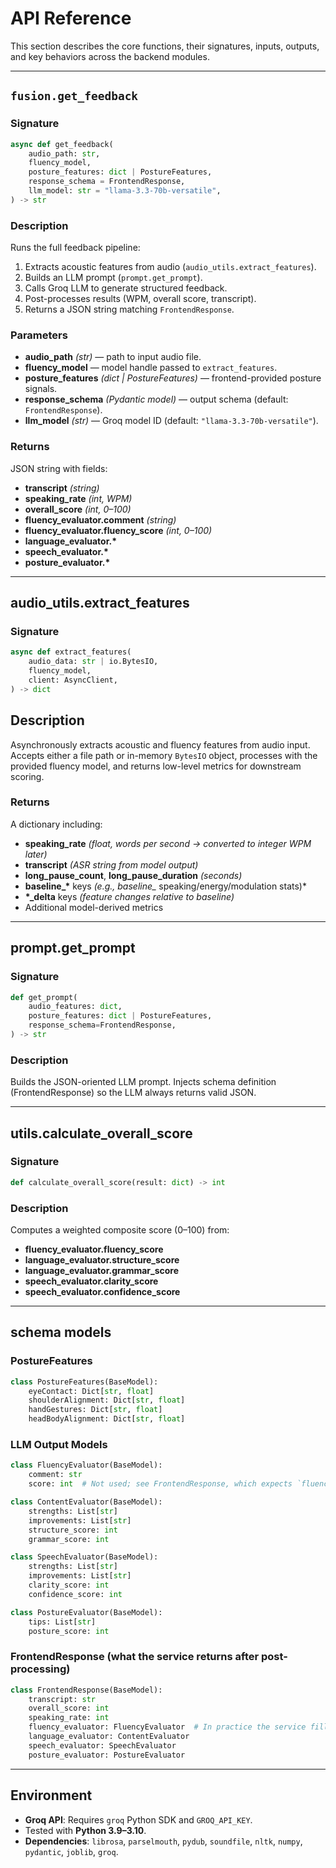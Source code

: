 # API Reference

This section describes the core functions, their signatures, inputs, outputs, and key behaviors across the backend modules.

---

## `fusion.get_feedback`

### Signature
```python
async def get_feedback(
    audio_path: str,
    fluency_model,
    posture_features: dict | PostureFeatures,
    response_schema = FrontendResponse,
    llm_model: str = "llama-3.3-70b-versatile",
) -> str
```

### Description

Runs the full feedback pipeline:

1. Extracts acoustic features from audio (`audio_utils.extract_features`).
2. Builds an LLM prompt (`prompt.get_prompt`).
3. Calls Groq LLM to generate structured feedback.
4. Post-processes results (WPM, overall score, transcript).
5. Returns a JSON string matching `FrontendResponse`.


### Parameters

- **audio_path** *(str)* — path to input audio file.  
- **fluency_model** — model handle passed to `extract_features`.  
- **posture_features** *(dict | PostureFeatures)* — frontend-provided posture signals.  
- **response_schema** *(Pydantic model)* — output schema (default: `FrontendResponse`).  
- **llm_model** *(str)* — Groq model ID (default: `"llama-3.3-70b-versatile"`).  


### Returns

JSON string with fields:

- **transcript** *(string)*  
- **speaking_rate** *(int, WPM)*  
- **overall_score** *(int, 0–100)*  
- **fluency_evaluator.comment** *(string)*  
- **fluency_evaluator.fluency_score** *(int, 0–100)*  
- **language_evaluator.\***  
- **speech_evaluator.\***  
- **posture_evaluator.\***

---

## audio_utils.extract_features

### Signature
```python
async def extract_features(
    audio_data: str | io.BytesIO,
    fluency_model,
    client: AsyncClient,
) -> dict
```
## Description
Asynchronously extracts acoustic and fluency features from audio input.  
Accepts either a file path or in-memory `BytesIO` object, processes with the provided fluency model, and returns low-level metrics for downstream scoring.

### Returns
A dictionary including:

- **speaking_rate** *(float, words per second → converted to integer WPM later)*
- **transcript** *(ASR string from model output)*
- **long_pause_count**, **long_pause_duration** *(seconds)*
- **baseline_\*** keys *(e.g., baseline_* speaking/energy/modulation stats)*
- **\*_delta** keys *(feature changes relative to baseline)*
- Additional model-derived metrics

---

## prompt.get_prompt

### Signature
```python
def get_prompt(
    audio_features: dict,
    posture_features: dict | PostureFeatures,
    response_schema=FrontendResponse,
) -> str
```

### Description
Builds the JSON-oriented LLM prompt.
Injects schema definition (FrontendResponse) so the LLM always returns valid JSON.

---

## utils.calculate_overall_score

### Signature
```python
def calculate_overall_score(result: dict) -> int
```

### Description

Computes a weighted composite score (0–100) from:

- **fluency_evaluator.fluency_score**
- **language_evaluator.structure_score**
- **language_evaluator.grammar_score**
- **speech_evaluator.clarity_score**
- **speech_evaluator.confidence_score**

---

## schema models

### PostureFeatures
```python
class PostureFeatures(BaseModel):
    eyeContact: Dict[str, float]
    shoulderAlignment: Dict[str, float]
    handGestures: Dict[str, float]
    headBodyAlignment: Dict[str, float]
```

### LLM Output Models
```python
class FluencyEvaluator(BaseModel):
    comment: str
    score: int  # Not used; see FrontendResponse, which expects `fluency_score`

class ContentEvaluator(BaseModel):
    strengths: List[str]
    improvements: List[str]
    structure_score: int
    grammar_score: int

class SpeechEvaluator(BaseModel):
    strengths: List[str]
    improvements: List[str]
    clarity_score: int
    confidence_score: int

class PostureEvaluator(BaseModel):
    tips: List[str]
    posture_score: int
```

### FrontendResponse (what the service returns after post-processing)
```python
class FrontendResponse(BaseModel):
    transcript: str
    overall_score: int
    speaking_rate: int
    fluency_evaluator: FluencyEvaluator  # In practice the service fills `fluency_score`
    language_evaluator: ContentEvaluator
    speech_evaluator: SpeechEvaluator
    posture_evaluator: PostureEvaluator
```

---

## Environment
- **Groq API**: Requires `groq` Python SDK and `GROQ_API_KEY`.
- Tested with **Python 3.9–3.10**.
- **Dependencies**: `librosa`, `parselmouth`, `pydub`, `soundfile`, `nltk`, `numpy`, `pydantic`, `joblib`, `groq`.